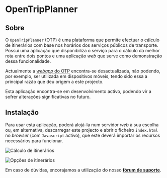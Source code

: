OpenTripPlanner
===============

## Sobre

O `OpenTripPlanner` (OTP) é uma plataforma que permite efectuar o cálculo de itinerários com base nos horários dos serviços públicos de transporte. Possui uma aplicação que disponibiliza o serviço para o cálculo da melhor rota entre dois pontos e uma aplicação *web* que serve como demonstração dessa funcionalidade.

Actualmente a [*webapp* do OTP](https://www.ost.pt/app/opentripplanner) encontra-se desactualizada, não podendo, por exemplo, ser utilizada em dispositivos móveis, tendo sido essa a principal razão que deu origem a este projecto.

Esta aplicação encontra-se em desenvolvimento activo, podendo vir a sofrer alterações significativas no futuro.

## Instalação

Para usar esta aplicação, poderá alojá-la num servidor *web* à sua escolha ou, em alternativa, descarregar este projecto e abrir o ficheiro `index.html` no *browser* (com `Javascript` activo), que este deverá importar os recursos necessários para funcionar.

![Cálculo de itinerários](http://d.pr/i/iwmn+ "Cálculo de itinerários")

![Opções de itinerários](http://d.pr/i/Qjmd+ "Opções de itinerários")

Em caso de dúvidas, encorajamos a utilização do nosso [**fórum de suporte**](https://support.ost.pt).
